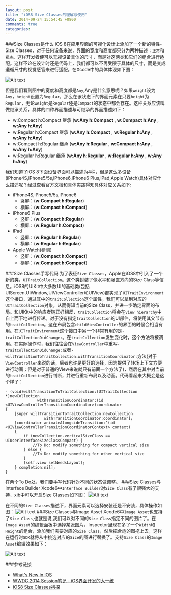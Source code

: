 ```yaml
---
layout: post
title: "iOS8 Size Classes的理解与使用"
date: 2014-09-24 15:54:45 +0800
comments: true
categories: 
---
```

###Size Classes是什么
iOS 8在应用界面的可视化设计上添加了一个新的特性-Size Classes，对于任何设备来说，界面的宽度和高度都只分为两种描述：`正常`和`紧凑`。这样开发者便可以无视设备具体的尺寸，而是对这两类和它们的组合进行适配。这样不论在设计时还是代码上，我们都可以不再受限于具体的尺寸，而是变成遵循尺寸的视觉感官来进行适配。在Xcode中的具体体现如下图：

![Alt text](http://img.itc.cn/photo/jDaZQU6AEjc)

但是我们看到图中的宽度和高度都是`Any`,Any是什么意思呢？如果`weight`设为`Any`，`height`设置为`Regular`，那么在该状态下的界面元素在只要`height`为`Regular`，无论`weight`是`Regular`还是`Compact`的状态中都会存在。这种关系应该叫做继承关系，具体的四种界面描述与可继承的界面描述如下：

- w:Compact h:Compact 继承 (**w:Any h:Compact** , **w:Compact h:Any** , **w:Any h:Any**)
- w:Regular h:Compact 继承 (**w:Any h:Compact** , **w:Regular h:Any** , **w:Any h:Any**)
- w:Compact h:Regular 继承 (**w:Any h:Regular** , **w:Compact h:Any** , **w:Any h:Any**)
- w:Regular h:Regular 继承 (**w:Any h:Regular** , **w:Regular h:Any** , **w:Any h:Any**)

我们知道了iOS 8下面设备界面可以描述为4种，但是这么多设备(iPhone4S,iPhone5/5s,iPhone6,iPhone6 Plus,iPad,Apple Watch)具体对应什么描述呢？经过查看官方文档和具体实践得知具体对应关系如下:

* iPhone4S,iPhone5/5s,iPhone6
  * 竖屏：(**w:Compact h:Regular**)
  * 横屏：(**w:Compact h:Compact**)
* iPhone6 Plus
  * 竖屏：(**w:Compact h:Regular**)
  * 横屏：(**w:Regular h:Compact**)
* iPad
  * 竖屏：(**w:Regular h:Regular**)
  * 横屏：(**w:Regular h:Regular**)
* Apple Watch(猜测)
  * 竖屏：(**w:Compact h:Compact**)
  * 横屏：(**w:Compact h:Compact**)

###Size Classes手写代码
为了表征`Size Classes`，Apple在iOS8中引入了一个新的类，`UITraitCollection`。这个类封装了像水平和竖直方向的Size Class等信息。iOS8的UIKit中大多数UI的基础类(包括UIScreen,UIWindow,UIViewController和UIView)都实现了`UITraitEnvironment`这个接口，通过其中的`traitCollection`这个属性，我们可以拿到对应的`UITraitCollection`对象，从而得知当前的Size Class，并进一步确定界面的布局。和UIKit中的响应者链正好相反，`traitCollection`将会在`view hierarchy`中自上而下地进行传递。对于没有指定`traitCollection`的UI部件，将使用其父节点的`traitCollection`。这在布局包含`childViewController`的界面的时候会相当有用。在`UITraitEnvironment`这个接口中另一个非常有用的是`-traitCollectionDidChange:`。在`traitCollection`发生变化时，这个方法将被调用。在实际操作时，我们往往会在`ViewController`中重写`-traitCollectionDidChange:`或者`-willTransitionToTraitCollection:withTransitionCoordinator:`方法(对于`ViewController`来说的话，后者也许是更好的选择，因为提供了转场上下文方便进行动画；但是对于普通的View来说就只有前面一个方法了)，然后在其中对当前的`traitCollection`进行判断，并进行重新布局以及动画。代码看起来大概会是这个样子：

```
- (void)willTransitionToTraitCollection:(UITraitCollection *)newCollection 
              withTransitionCoordinator:(id <UIViewControllerTransitionCoordinator>)coordinator
{
    [super willTransitionToTraitCollection:newCollection 
                 withTransitionCoordinator:coordinator];
    [coordinator animateAlongsideTransition:^(id <UIViewControllerTransitionCoordinatorContext> context) 
    {
        if (newCollection.verticalSizeClass == UIUserInterfaceSizeClassCompact) {
            //To Do: modify something for compact vertical size
        } else {
            //To Do: modify something for other vertical size
        }
        [self.view setNeedsLayout];
    } completion:nil];
}
```
在两个To Do处，我们要手写代码针对不同的状态做调整。
###Size Classes与Interface Builder
Xcode6中`Interface Builder`对`Size Class`有了很强大的支持，xib中可以开启Size Classes如下图：
![Alt text](http://img.itc.cn/photo/jDaZQyG9GF0)

在不同的`Size Classes`描述下，界面元素可以选择安装还是不安装，具体操作如图：
![Alt text](http://img.itc.cn/photo/jDaZQbsciH2)
###Size Classes与Image Asset
Xcode6中`Image Asset`也支持了`Size Class`,也就是说,我们可以对不同的`Size Class`指定不同的图片了。在`Image Asset`的编辑面板中选择某张图片，Inspector里现在多了一个`Width`和`Height`的组合，添加我们需要对应的`Size Class`，然后把合适的图拖上去，这样在运行时`SDK`就将从中挑选对应的`Size`的图进行替换了。支持`Size Class`的`Image Asset`编辑效果如下：

![Alt text](http://img.itc.cn/photo/jDaZQ4Vv1TP)

###参考链接
- [What's New in iOS](https://developer.apple.com/library/ios/releasenotes/General/WhatsNewIniOS/Articles/iOS8.html)
- [WWDC 2014 Session笔记 - iOS界面开发的大一统](http://onevcat.com/2014/07/ios-ui-unique/)
- [iOS8 Size Classes初探](http://blog.sunnyxx.com/2014/09/09/ios8-size-classes/)
